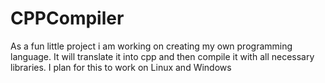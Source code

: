 # CPPCompiler
As a fun little project i am working on creating my own programming language. It will translate it into cpp and then compile it with all necessary libraries. I plan for this to work on Linux and Windows
